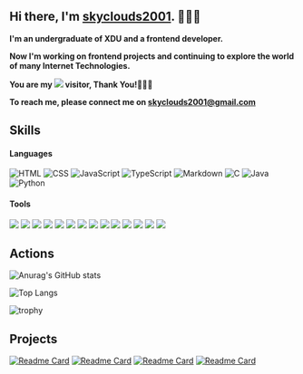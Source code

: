 ## Hi there, I'm [skyclouds2001](https://skyclouds2001.github.io/). 👋👋👋

**I'm an undergraduate of XDU and a frontend developer.**

**Now I'm working on frontend projects and continuing to explore the world of many Internet Technologies.**

**You are my ![](https://profile-counter.glitch.me/skyclouds2001/count.svg) visitor, Thank You!🎉🎉🎉**

**To reach me, please connect me on [skyclouds2001@gmail.com](mailto:skyclouds2001@gmail.com)**

## Skills

#### Languages

![HTML](https://camo.githubusercontent.com/c8d13e1c596a6726b1da8475a9299fac133f95ef009083b48be01f975a44987e/68747470733a2f2f696d672e736869656c64732e696f2f62616467652f2d48544d4c2d3035313232413f7374796c653d666c6174266c6f676f3d48544d4c35)
![CSS](https://camo.githubusercontent.com/d738d76484d50c8345c2d01e39364b707285bc7936140858e7909dfe6424efb2/68747470733a2f2f696d672e736869656c64732e696f2f62616467652f2d4353532d3035313232413f7374796c653d666c6174266c6f676f3d43535333266c6f676f436f6c6f723d313537324236)
![JavaScript](https://camo.githubusercontent.com/6e8ce928be6e5866e27140eb0bb25479b52137d75ee0196e7b67c91038a9abc3/68747470733a2f2f696d672e736869656c64732e696f2f62616467652f2d4a6176615363726970742d3035313232413f7374796c653d666c6174266c6f676f3d6a617661736372697074)
![TypeScript](https://camo.githubusercontent.com/b0e44bc96beda5d2ec052a75693621a51ed9537ff291234a6f429b33c4c52ef7/68747470733a2f2f696d672e736869656c64732e696f2f62616467652f2d547970655363726970742d3035313232413f7374796c653d666c6174266c6f676f3d54797065536372697074)
![Markdown](https://camo.githubusercontent.com/966a757a009136e1d6dbc91295ace7708f800e0d4060a98f6b32c19e8ce7158d/68747470733a2f2f696d672e736869656c64732e696f2f62616467652f2d4d61726b646f776e2d3035313232413f7374796c653d666c6174266c6f676f3d6d61726b646f776e)
![C](https://camo.githubusercontent.com/9ecdf447270db071e437e2393fa3012fc371d6fa8e86f62307caea85c4bce52d/68747470733a2f2f696d672e736869656c64732e696f2f62616467652f2d4c615465582d3035313232413f7374796c653d666c6174266c6f676f3d4c61546558)
![Java](https://camo.githubusercontent.com/923eea6a54760c8adc876b3afab4fec69342f619a1428b14d8ae211d2f7801cf/68747470733a2f2f696d672e736869656c64732e696f2f62616467652f2d4a6176612d3035313232413f7374796c653d666c6174266c6f676f3d4a617661266c6f676f436f6c6f723d464641353138)
![Python](https://camo.githubusercontent.com/1d60a65352c961dc0bc3bfcddb926a34787b47ffced9bcadeaea32962297ef5a/68747470733a2f2f696d672e736869656c64732e696f2f62616467652f2d507974686f6e2d3035313232413f7374796c653d666c6174266c6f676f3d707974686f6e)

#### Tools

![](https://camo.githubusercontent.com/441ef92f4ca6ed08f5179c92de1db983e255289755d138acddb23c503f54fc9c/68747470733a2f2f696d672e736869656c64732e696f2f62616467652f2d4e6f64652e6a732d3035313232413f7374796c653d666c6174266c6f676f3d6e6f64652e6a73)
![](https://camo.githubusercontent.com/323583230621dc103ad6659a792198d3d77e1313060fff9715bf94be3e775de8/68747470733a2f2f696d672e736869656c64732e696f2f62616467652f2d4e504d2d3035313232413f7374796c653d666c6174266c6f676f3d4e504d)
![](https://camo.githubusercontent.com/afe7d11b255a51b2015fcf179a1facbcf09703e5de83e353bd0448edd725c0e9/68747470733a2f2f696d672e736869656c64732e696f2f62616467652f2d5961726e2d3035313232413f7374796c653d666c6174266c6f676f3d5961726e)
![](https://camo.githubusercontent.com/e3eda26050ea9e44a9185be0da9983b2899d2c7b114bb368b99edb7ebf9a6968/68747470733a2f2f696d672e736869656c64732e696f2f62616467652f2d5675652d3035313232413f7374796c653d666c6174266c6f676f3d767565646f746a73)
![](https://camo.githubusercontent.com/2fc774b6f44efd9ac27316c539e0e94f8e524f872dc5b1c3ef60266a598331bc/68747470733a2f2f696d672e736869656c64732e696f2f62616467652f2d4769742d3035313232413f7374796c653d666c6174266c6f676f3d676974)
![](https://camo.githubusercontent.com/31959e46ebcbc23d7415e2556a467b3eaa36660a6de01ca260beb1e630b407e4/68747470733a2f2f696d672e736869656c64732e696f2f62616467652f2d456c656374726f6e2d3035313232413f7374796c653d666c6174266c6f676f3d456c656374726f6e)
![](https://camo.githubusercontent.com/202a58d250ff1d21ee70433e0070b55f8fed747f8883c1750742aa791b1ad871/68747470733a2f2f696d672e736869656c64732e696f2f62616467652f2d4769744875622d3035313232413f7374796c653d666c6174266c6f676f3d676974687562)
![](https://camo.githubusercontent.com/8f0eef20c29374bccdbb5c3c12f123335918584052770e92f079a6ea6d4829f9/68747470733a2f2f696d672e736869656c64732e696f2f62616467652f2d4d7953514c2d3035313232413f7374796c653d666c6174266c6f676f3d4d7953514c)
![](https://camo.githubusercontent.com/b9b9c3032ab4c67957598618ea0ee0cd4266549bf70c794236d07260fa400427/68747470733a2f2f696d672e736869656c64732e696f2f62616467652f2d4d6f6e676f44422d3035313232413f7374796c653d666c6174266c6f676f3d4d6f6e676f4442)
![](https://camo.githubusercontent.com/cf0ac6402e730808c7fe24696c94a45c7e54b6e50b42ac33ed6e77c2af11fd7c/68747470733a2f2f696d672e736869656c64732e696f2f62616467652f2d506f73746d616e2d3035313232413f7374796c653d666c6174266c6f676f3d506f73746d616e)
![](https://camo.githubusercontent.com/25a680005c97bad11aac047f0c80ca8bca42b7d890ca0098c7749abcf0dbe2d7/68747470733a2f2f696d672e736869656c64732e696f2f62616467652f2d537761676765722d3035313232413f7374796c653d666c6174266c6f676f3d73776167676572)
![](https://camo.githubusercontent.com/05b3bf1b1edb72e0b015ab6ce9ce607ce9bf00b1623d4c9ba052b6f60a0c6f5f/68747470733a2f2f696d672e736869656c64732e696f2f62616467652f2d4a6574427261696e732d3035313232413f7374796c653d666c6174266c6f676f3d4a6574427261696e73)
![](https://camo.githubusercontent.com/1ca4fca85fcdf590edd7002c02ded299502daa79309d0656859b69d55a1c1fa9/68747470733a2f2f696d672e736869656c64732e696f2f62616467652f2d56697375616c25323053747564696f253230436f64652d3035313232413f7374796c653d666c6174266c6f676f3d76697375616c2d73747564696f2d636f6465266c6f676f436f6c6f723d303037414343)
![](https://camo.githubusercontent.com/9e85cb4d7a0f339fda7356b4d895406e778173bc6a0cc711fe9502311ace1082/68747470733a2f2f696d672e736869656c64732e696f2f62616467652f2d5562756e74752d3035313232413f7374796c653d666c6174266c6f676f3d5562756e7475)

## Actions

![Anurag's GitHub stats](https://github-readme-stats-git-masterrstaa-rickstaa.vercel.app/api?username=skyclouds2001&count_private=true&theme=radical&local=cn&text_color=000&icon_color=000&bg_color=0,ea6161,ffc64d,fffc4d,52fa5a&show_icons=true&line_height=22)

![Top Langs](https://github-readme-stats-git-masterrstaa-rickstaa.vercel.app/api/top-langs/?username=skyclouds2001&langs_count=10&text_color=000&icon_color=fff&bg_color=0,52fa5a,4dfcff,c64dff&theme=graywhite&layout=compact&exclude_repo=skyclouds2001,skyclouds2001.github.io,skyclouds2001-blog)

![trophy](https://github-profile-trophy.vercel.app/?username=skyclouds2001&theme=onedark)

## Projects

[![Readme Card](https://github-readme-stats-git-masterrstaa-rickstaa.vercel.app/api/pin/?username=skyclouds2001&repo=wz-winter&show_owner=true&theme=dark)](https://github.com/skyclouds2001/wz-winter)
[![Readme Card](https://github-readme-stats-git-masterrstaa-rickstaa.vercel.app/api/pin/?username=skyclouds2001&repo=SkyAdmin&show_owner=true&theme=dark)](https://github.com/skyclouds2001/SkyAdmin)
[![Readme Card](https://github-readme-stats-git-masterrstaa-rickstaa.vercel.app/api/pin/?username=skyclouds2001&repo=vite-vue-template-sky&show_owner=true&theme=dark)](https://github.com/skyclouds2001/vite-vue-template-sky)
[![Readme Card](https://github-readme-stats-git-masterrstaa-rickstaa.vercel.app/api/pin/?username=skyclouds2001&repo=vite-react-template-sky&show_owner=true&theme=dark)](https://github.com/skyclouds2001/vite-react-template-sky)
